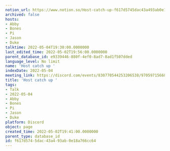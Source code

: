 ```yaml
---
notion_url: https://www.notion.so/Host-catch-up-f617d5745dac43a493ab0e18a766cc64
archived: false
hosts:
- Abby
- Bones
- Pi
- Jason
- Duke
talktime: 2022-05-04T19:30:00.0000000
last_edited_time: 2022-05-02T19:56:00.0000000
parent_database_id: e9339446-880f-4ef0-8ad7-8ad1f507dded
language_level: No limit
name: 'Host catch up '
indexDate: 2022-05-04
meeting_link: https://discord.com/events/830770544253206538/970597156681568276
title: 'Host catch up '
tags:
- Talk
- 2022-05-04
- Abby
- Bones
- Pi
- Jason
- Duke
platform: Discord
object: page
created_time: 2022-05-02T19:41:00.0000000
parent_type: database_id
id: f617d574-5dac-43a4-93ab-0e18a766cc64
---
```





